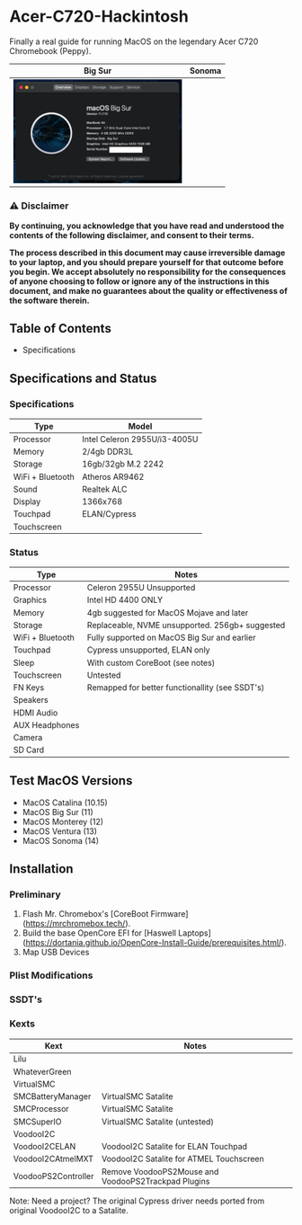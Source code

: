 # Acer-C720-Hackintosh
Finally a real guide for running MacOS on the legendary Acer C720 Chromebook (Peppy). 

| Big Sur | Sonoma |
|------------|-------------|
|<img src="Resources/Pictures/Sur.png" width="300">|

### ⚠️ Disclaimer
**By continuing, you acknowledge that you have read and understood the contents of the following disclaimer, and consent to their terms.**

**The process described in this document may cause irreversible damage to your laptop, and you should prepare yourself for that outcome before you begin. We accept absolutely no responsibility for the consequences of anyone choosing to follow or ignore any of the instructions in this document, and make no guarantees about the quality or effectiveness of the software therein.**

## Table of Contents

- Specifications

## Specifications and Status

### Specifications
| Type | Model |
|----------|----------|
| Processor | Intel Celeron 2955U/i3-4005U |
| Memory | 2/4gb DDR3L |
| Storage | 16gb/32gb M.2 2242 
| WiFi + Bluetooth | Atheros AR9462 |
| Sound | Realtek ALC |
| Display | 1366x768 |
| Touchpad | ELAN/Cypress |
| Touchscreen | 

### Status
| Type | Notes |
|----------|----------|
| Processor | Celeron 2955U Unsupported |
| Graphics | Intel HD 4400 ONLY |
| Memory | 4gb suggested for MacOS Mojave and later | 
| Storage | Replaceable, NVME unsupported. 256gb+ suggested |
| WiFi + Bluetooth | Fully supported on MacOS Big Sur and earlier |
| Touchpad | Cypress unsupported, ELAN only |
| Sleep | With custom CoreBoot (see notes) |
| Touchscreen | Untested |
| FN Keys | Remapped for better functionallity (see SSDT's) |
| Speakers |
| HDMI Audio |
| AUX Headphones |
| Camera |
| SD Card | 

## Test MacOS Versions
- MacOS Catalina (10.15)
- MacOS Big Sur (11)
- MacOS Monterey (12)
- MacOS Ventura (13)
- MacOS Sonoma (14) 

## Installation 

### Preliminary
1. Flash Mr. Chromebox's [CoreBoot Firmware] (https://mrchromebox.tech/). 
2. Build the base OpenCore EFI for [Haswell Laptops] (https://dortania.github.io/OpenCore-Install-Guide/prerequisites.html/).
3. Map USB Devices

### Plist Modifications

### SSDT's

### Kexts
| Kext | Notes | 
|----------|----------|
| Lilu | 
| WhateverGreen |
| VirtualSMC |
| SMCBatteryManager | VirtualSMC Satalite |
| SMCProcessor | VirtualSMC Satalite |
| SMCSuperIO | VirtualSMC Satalite (untested) |
| VoodooI2C | 
| VoodooI2CELAN | VoodooI2C Satalite for ELAN Touchpad |
| VoodooI2CAtmelMXT | VoodooI2C Satalite for ATMEL Touchscreen |
| VoodooPS2Controller | Remove VoodooPS2Mouse and VoodooPS2Trackpad Plugins |

Note: Need a project? The original Cypress driver needs ported from original VoodooI2C to a Satalite. 
